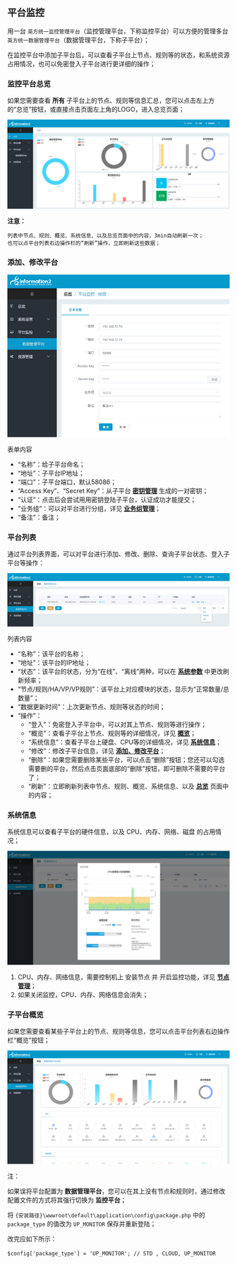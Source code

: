 ## 平台监控

用一台 `英方统一监控管理平台`（监控管理平台，下称监控平台）可以方便的管理多台`英方统一数据管理平台`（数据管理平台，下称子平台）；

在监控平台中添加子平台后，可以查看子平台上节点、规则等的状态，和系统资源占用情况，也可以免密登入子平台进行更详细的操作；

### 监控平台总览

如果您需要查看 **所有** 子平台上的节点、规则等信息汇总，您可以点击左上方的“总览”按钮，或直接点击页面左上角的LOGO，进入总览页面；

![](../assets/V7.2.20190410104839.png)

**注意：**
```
列表中节点、规则、概览、系统信息、以及总览页面中的内容，3min自动刷新一次；
也可以点平台列表右边操作栏的“刷新”操作，立即刷新这些数据；
```

### 添加、修改平台

![](../assets/V7.2.20190410104133.png)

表单内容

* “名称”：给子平台命名；
* “地址”：子平台IP地址；
* “端口”：子平台端口，默认58086；
* “Access Key”、“Secret Key”：从子平台 **[密钥管理](/system_management/accesskey_management.md)** 生成的一对密钥；
* “认证”：点击后会尝试用用密钥登陆子平台，认证成功才能提交；
* “业务组”：可以对平台进行分组，详见 **[业务组管理](/resource_management/groupmanagement.md)**；
* “备注”：备注；

### 平台列表

通过平台列表界面，可以对平台进行添加、修改、删除、查询子平台状态、登入子平台等操作：

![](../assets/V7.2.20190410104006.png)

列表内容

* “名称”：该平台的名称；
* “地址”：该平台的IP地址；
* “状态”：该平台的状态，分为“在线”、“离线”两种，可以在 **[系统参数](/system_management/sys_settings.md)** 中更改刷新频率；
* “节点/规则/HA/VP/VP规则”：该平台上对应模块的状态，显示为“正常数量/总数量”；
* “数据更新时间”：上次更新节点、规则等状态的时间；
* “操作”：
  * “登入”：免密登入子平台中，可以对其上节点、规则等进行操作；
  * “概览”：查看子平台上节点、规则等的详细情况，详见 **[概览](#子平台概览)**；
  * “系统信息”：查看子平台上硬盘、CPU等的详细情况，详见 **[系统信息](#系统信息)**；
  * “修改”：修改子平台信息，详见 **[添加、修改平台](#添加、修改平台)**；
  * “删除”：如果您需要删除某些平台，可以点击“删除”按钮；您还可以勾选需要删的平台，然后点击页面底部的“删除”按钮，即可删除不需要的平台了；
  * “刷新”：立即刷新列表中节点、规则、概览、系统信息、以及 **[总览](#监控平台总览)** 页面中的内容；

### 系统信息

系统信息可以查看子平台的硬件信息，以及 CPU、内存、网络、磁盘 的占用情况；

![](../assets/V7.2.20190410104256.png)

1. CPU、内存、网络信息，需要控制机上 安装节点 并 开启监控功能，详见 **[节点管理](/resource_management/node_mangement.md)**；
2. 如果关闭监控，CPU、内存、网络信息会消失；

### 子平台概览

如果您需要查看某些子平台上的节点、规则等信息，您可以点击平台列表右边操作栏“概览”按钮；

![](../assets/V7.2.20190410104159.png)

注：

如果误将平台配置为 **数据管理平台**，您可以在其上没有节点和规则时，通过修改配置文件的方式将其强行切换为 **监控平台**；

将 `{安装路径}\wwwroot\default\application\config\package.php` 中的 `package_type` 的值改为 `UP_MONITOR` 保存并重新登陆；

改完应如下所示：

`$config['package_type'] = 'UP_MONITOR'; // STD , CLOUD, UP_MONITOR`
